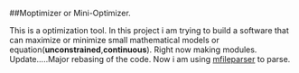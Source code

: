 ##Moptimizer or Mini-Optimizer.

This is a optimization tool.
In this project i am trying to build a software that can maximize or minimize small mathematical models or equation(**unconstrained**,**continuous**).
Right now making modules.
Update.....Major rebasing of the code. Now i am using [mfileparser](https://github.com/dchatterjee172/mfileparser) to parse.


